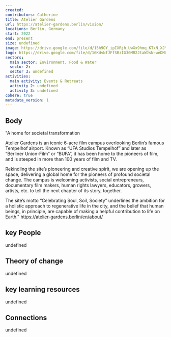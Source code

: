 ```yaml
---
created:
contributors: Catherine
title: Atelier Gardens
url: https://atelier-gardens.berlin/vision/
locations: Berlin, Germany
start: 2022
end: present
size: undefined
image: https://drive.google.com/file/d/15h9OY_ipIXRjh_UwXx9hmq_KTxN_XJYm/view?usp=drive_link
logo: https://drive.google.com/file/d/16KdvNfJFfSBzIG30MR2JtaWJsN-weDMU/view?usp=drive_link
sectors:
  main sector: Environment, Food & Water
  sector 2: 
  sector 3: undefined
activities: 
  main activity: Events & Retreats
  activity 2: undefined
  activity 3: undefined
cohere: true
metadata_version: 1
---
```



## Body

"A home for societal transformation

Atelier Gardens is an iconic 6-acre film campus overlooking Berlin’s famous Tempelhof airport. Known as “UFA Studios Tempelhof” and later as “Berliner Union-Film” or “BUFA”, it has been home to the pioneers of film, and is steeped in more than 100 years of film and TV.

Rekindling the site’s pioneering and creative spirit, we are opening up the space, delivering a global home for the pioneers of profound societal change. The campus is welcoming activists, social entrepreneurs, documentary film makers, human rights lawyers, educators, growers, artists, etc. to tell the next chapter of its story, together.

The site’s motto “Celebrating Soul, Soil, Society” underlines the ambition for a holistic approach to regenerative life in the city, and the belief that human beings, in principle, are capable of making a helpful contribution to life on Earth."
https://atelier-gardens.berlin/en/about/ 

## key People

undefined

## Theory of change

undefined

## key learning resources

undefined

## Connections

undefined


